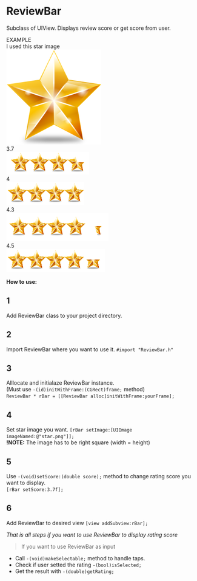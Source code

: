 # ReviewBar
Subclass of UIView. Displays review score or get score from user.

EXAMPLE
<br>
I used this star image
<br>
![](https://github.com/AntonSimonov/ReviewBar/blob/master/star.png?raw=true)
<br>
3.7
<br>
![](https://github.com/AntonSimonov/ReviewBar/blob/master/3_7.png?raw=true)
<br>
4
<br>
![](https://github.com/AntonSimonov/ReviewBar/blob/master/4.png?raw=true)
<br>
4.3
<br>
![](https://github.com/AntonSimonov/ReviewBar/blob/master/4_3.png?raw=true)
<br>
4.5
<br>
![](https://github.com/AntonSimonov/ReviewBar/blob/master/4_5.png?raw=true)
<br>


 **How to use:**

## 1
   Add ReviewBar class to your project directory.
## 2
   Import ReviewBar where you want to use it.
   `#import "ReviewBar.h"`
## 3
Alllocate and initialaze ReviewBar instance. <br>
 (Must use `-(id)initWithFrame:(CGRect)frame;` method)<br>
`ReviewBar * rBar = [[ReviewBar alloc]initWithFrame:yourFrame];`
## 4
  Set star image you want. `[rBar setImage:[UIImage imageNamed:@"star.png"]];`
  <br> **!NOTE:** The image has to be right square (width = height)
## 5
  Use `-(void)setScore:(double score);` method to change rating score you want to display.
  <br>`[rBar setScore:3.7f];`

## 6
   Add ReviewBar to desired view
   `[view addSubview:rBar];`

 *That is all steps if you want to use ReviewBar to display rating score*

> If you want to use ReviewBar as input

* Call `-(void)makeSelectable;` method to handle taps.
* Check if user setted the rating `-(bool)isSelected;`
* Get the result with `-(double)getRating;`
